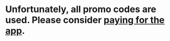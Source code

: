 # Unfortunately, all promo codes are used. Please consider [paying for the app](https://apps.apple.com/hr/app/calendarco/id6504715509?platform=iphone).

